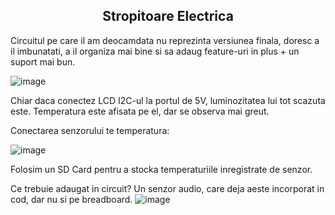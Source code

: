 <h2 align="center">
  Stropitoare Electrica
</h2>

<p>
  Circuitul pe care il am deocamdata nu reprezinta versiunea finala, doresc a il imbunatati, a il organiza mai bine si sa adaug feature-uri in plus + un suport mai bun.
</p>

![image](https://user-images.githubusercontent.com/95591065/213884038-d14ecafa-04e0-4e00-86bb-8a3e34e4c193.png)

Chiar daca conectez LCD I2C-ul la portul de 5V, luminozitatea lui tot scazuta este. Temperatura este afisata pe el, dar se observa mai greut.

Conectarea senzorului te temperatura:

![image](https://user-images.githubusercontent.com/95591065/213884213-a8e9ae0d-a519-4a96-8e1d-a0d7b3512f9c.png)

Folosim un SD Card pentru a stocka temperaturiile inregistrate de senzor.

Ce trebuie adaugat in circuit? Un senzor audio, care deja aeste incorporat in cod, dar nu si pe breadboard.
![image](https://user-images.githubusercontent.com/95591065/213884247-7b1d891b-6369-43d0-95de-40e89b18ff5a.png)
